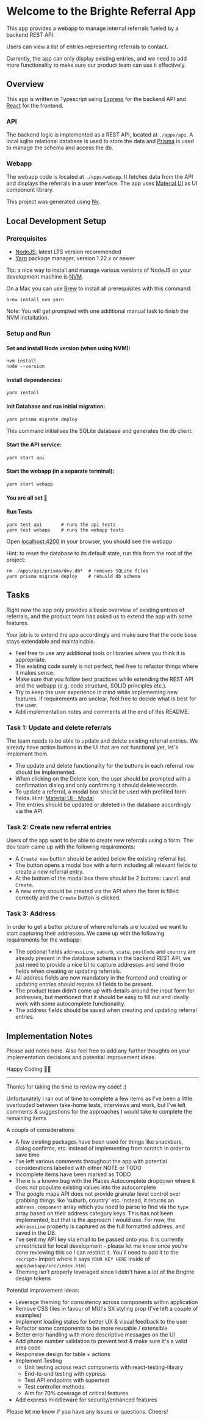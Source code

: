 # Welcome to the Brighte Referral App

This app provides a webapp to manage internal referrals fueled by a backend REST API.

Users can view a list of entries representing referrals to contact.

Currently, the app can only display existing entries, and we need to add more functionality to make sure our product
team can use it effectively.

## Overview

This app is written in Typescript using [Express](https://expressjs.com/) for the backend API
and [React](https://reactjs.org/) for the frontend.

### API

The backend logic is implemented as a REST API, located at `./apps/api`. A local sqlite relational database is used to
store the data and [Prisma](https://www.prisma.io/) is used to manage the schema and access the db.

### Webapp

The webapp code is located at `./apps/webapp`. It fetches data from the API and displays the referrals in a user
interface. The app uses [Material UI](https://material-ui.com/) as UI component library.

This project was generated using [Nx](https://nx.dev).

## Local Development Setup

### Prerequisites

* [NodeJS](https://nodejs.org/en/), latest LTS version recommended
* [Yarn](https://classic.yarnpkg.com/lang/en/) package manager, version 1.22.x or newer

Tip: a nice way to install and manage various versions of NodeJS on your development machine
is [NVM](https://github.com/nvm-sh/nvm#installing-and-updating).

On a Mac you can use [Brew](https://brew.sh/) to install all prerequisites with this command:

```shell
brew install nvm yarn
```

Note: You will get prompted with one additional manual task to finish the NVM installation.

### Setup and Run

#### Set and install Node version (when using NVM):

```shell
nvm install
node --version
```

#### Install dependencies:

```shell
yarn install
```

#### Init Database and run initial migration:

```shell
yarn prisma migrate deploy
```

This command initialises the SQLite database and generates the db client.

#### Start the API service:

```shell
yarn start api
```

#### Start the webapp (in a separate terminal):

```shell
yarn start webapp
```

#### You are all set 🎉

#### Run Tests

```shell
yarn test api       # runs the api tests
yarn test webapp    # runs the webapp tests
```

Open [localhost:4200](http://localhost:4200) in your browser, you should see the webapp

Hint: to reset the database to its default state, run this from the root of the project:

```shell
rm ./apps/api/prisma/dev.db*  # removes SQLite files
yarn prisma migrate deploy    # rebuild db schema
```

## Tasks

Right now the app only provides a basic overview of existing entries of referrals, and the product team has asked us to
extend the app with some features.

Your job is to extend the app accordingly and make sure that the code base stays extendable and maintainable.

* Feel free to use any additional tools or libraries where you think it is appropriate.
* The existing code surely is not perfect, feel free to refactor things where it makes sense.
* Make sure that you follow best practices while extending the REST API and the webapp (e.g. code structure, SOLID
  principles etc.).
* Try to keep the user experience in mind while implementing new features. If requirements are unclear, feel free to
  decide what is best for the user.
* Add implementation notes and comments at the end of this README.

### Task 1: Update and delete referrals

The team needs to be able to update and delete existing referral entries. We already have action buttons in the UI that
are not functional yet, let's implement them.

* The update and delete functionality for the buttons in each referral row should be implemented.
* When clicking on the Delete icon, the user should be prompted with a confirmation dialog and only confirming it should
  delete records.
* To update a referral, a modal box should be used with prefilled form fields.
  Hint: [Material UI - Modal](https://material-ui.com/components/modal/)
* The entries should be updated or deleted in the database accordingly via the API.

### Task 2: Create new referral entries

Users of the app want to be able to create new referrals using a form. The dev team came up with the following
requirements:

* A `Create new` button should be added below the existing referral list.
* The button opens a modal box with a form including all relevant fields to create a new referral entry.
* At the bottom of the modal box there should be 2 buttons: `Cancel` and `Create`.
* A new entry should be created via the API when the form is filled correctly and the `Create` button is clicked.

### Task 3: Address

In order to get a better picture of where referrals are located we want to start capturing their addresses. We came up
with the following requirements for the webapp:

* The optional fields `addressLine`, `suburb`, `state`, `postCode` and `country` are already present in the database
  schema in the backend REST API, we just need to provide a nice UI to capture addresses and send those fields when
  creating or updating referrals.
* All address fields are now mandatory in the frontend and creating or updating entries should require all fields to be
  present.
* The product team didn't come up with details around the input form for addresses, but mentioned that it should be easy
  to fill out and ideally work with some autocomplete functionality.
* The address fields should be saved when creating and updating referral entries.

## Implementation Notes

Please add notes here. Also feel free to add any further thoughts on your implementation decisions and potential
improvement ideas.

Happy Coding 🧑‍💻

-----------------------------------------------------------------------

Thanks for taking the time to review my code! :)

Unfortunately I ran out of time to complete a few items as I've been a little overloaded between take-home tests, interviews and work, but I've left comments & suggestions for the approaches I would take to complete the remaining items

A couple of considerations:
- A few existing packages have been used for things like snackbars, dialog confirms, etc. instead of implementing from scratch in order to save time
- I've left various comments throughout the app with potential considerations labelled with either NOTE or TODO
- Incomplete items have been marked as TODO
- There is a known bug with the Places Autocomplete dropdown where it does not populate existing values into the autocomplete
- The google maps API does not provide granular level control over grabbing things like 'suburb, country' etc. Instead, it returns an `address_component` array which you need to parse to find via the `type` array based on their address category keys. This has not been implemented, but that is the approach I would use. For now, the `addressLine` property is captured as the full formatted address, and saved in the DB.
- I've sent my API key via email to be passed onto you. It is currently unrestricted for local development - please let me know once you're done reviewing this so I can restrict it. You'll need to add it to the `<script>` import where it says `YOUR KEY HERE` inside of `apps/webapp/src/index.html` 
- Theming isn't properly leveraged since I didn't have a lot of the Brighte design tokens

Potential improvement ideas:
- Leverage theming for consistency across components within application
- Remove CSS files in favour of MUI's SX styling prop (I've left a couple of examples)
- Implement loading states for better UX & visual feedback to the user
- Refactor some components to be more reusable / extensible
- Better error handling with more descriptive messages on the UI 
- Add phone number validation to prevent text & make sure it's a valid area code
- Responsive design for table + actions
- Implement Testing
  - Unit testing across react components with react-testing-library
  - End-to-end testing with cypress
  - Test API endpoints with supertest
  - Test controller methods
  - Aim for 70% coverage of critical features
- Add express middleware for security/enhanced features

Please let me know if you have any issues or questions.
Cheers!